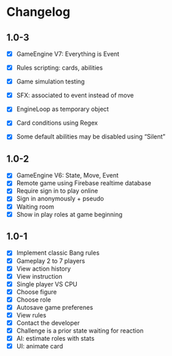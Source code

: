#  Changelog

## 1.0-3

- [x] GameEngine V7: Everything is Event
- [x] Rules scripting: cards, abilities
- [x] Game simulation testing
- [x] SFX: associated to event instead of move
- [x] EngineLoop as temporary object
- [x] Card conditions using Regex
- [x] Some default abilities may be disabled using “Silent”


## 1.0-2

- [x] GameEngine V6: State, Move, Event
- [x] Remote game using Firebase realtime database
- [x] Require sign in to play online
- [x] Sign in anonymously + pseudo
- [x] Waiting room
- [x] Show in play roles at game beginning

## 1.0-1

- [x] Implement classic Bang rules
- [x] Gameplay 2 to 7 players
- [x] View action history
- [x] View instruction
- [x] Single player VS CPU
- [x] Choose figure
- [x] Choose role
- [x] Autosave game preferenes
- [x] View rules
- [x] Contact the developer
- [x] Challenge is a prior state waiting for reaction
- [x] AI: estimate roles with stats
- [x] UI: animate card
